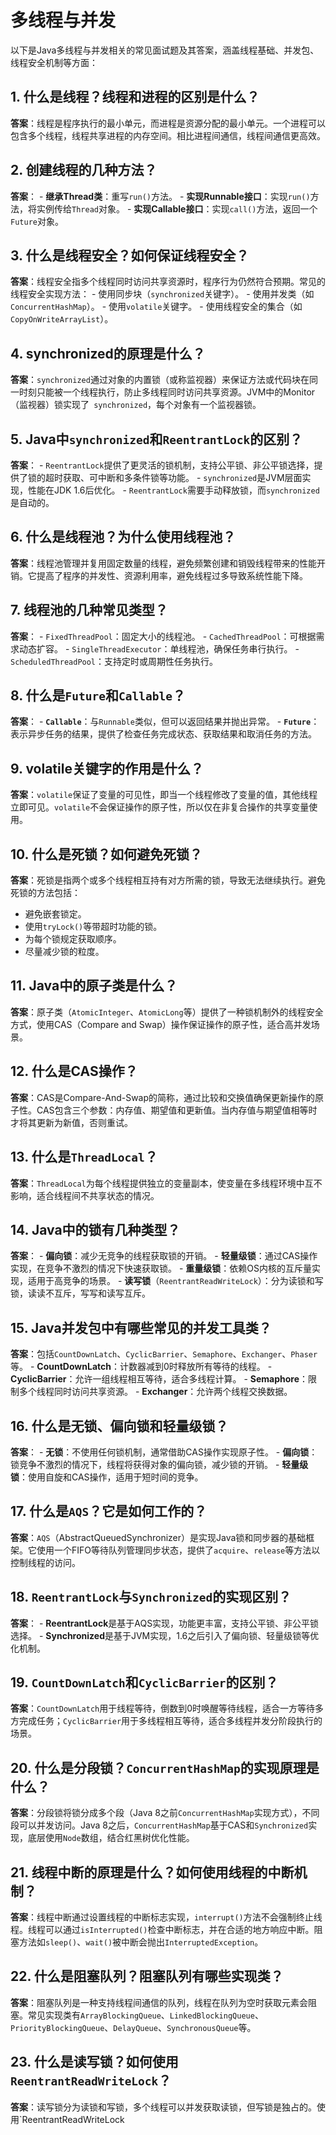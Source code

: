 # 多线程与并发

以下是Java多线程与并发相关的常见面试题及其答案，涵盖线程基础、并发包、线程安全机制等方面：

## 1. **什么是线程？线程和进程的区别是什么？**

**答案**：线程是程序执行的最小单元，而进程是资源分配的最小单元。一个进程可以包含多个线程，线程共享进程的内存空间。相比进程间通信，线程间通信更高效。

## 2. **创建线程的几种方法？**

**答案**：
    - **继承Thread类**：重写`run()`方法。
    - **实现Runnable接口**：实现`run()`方法，将实例传给`Thread`对象。
    - **实现Callable接口**：实现`call()`方法，返回一个`Future`对象。

## 3. **什么是线程安全？如何保证线程安全？**

**答案**：线程安全指多个线程同时访问共享资源时，程序行为仍然符合预期。常见的线程安全实现方法：
    - 使用同步块（`synchronized`关键字）。
    - 使用并发类（如`ConcurrentHashMap`）。
    - 使用`volatile`关键字。
    - 使用线程安全的集合（如`CopyOnWriteArrayList`）。

## 4. **synchronized的原理是什么？**

**答案**：`synchronized`通过对象的内置锁（或称监视器）来保证方法或代码块在同一时刻只能被一个线程执行，防止多线程同时访问共享资源。JVM中的Monitor（监视器）锁实现了` synchronized`，每个对象有一个监视器锁。

## 5. **Java中`synchronized`和`ReentrantLock`的区别？**

**答案**：
    - `ReentrantLock`提供了更灵活的锁机制，支持公平锁、非公平锁选择，提供了锁的超时获取、可中断和多条件锁等功能。
    - `synchronized`是JVM层面实现，性能在JDK 1.6后优化。
    - `ReentrantLock`需要手动释放锁，而`synchronized`是自动的。

## 6. **什么是线程池？为什么使用线程池？**

**答案**：线程池管理并复用固定数量的线程，避免频繁创建和销毁线程带来的性能开销。它提高了程序的并发性、资源利用率，避免线程过多导致系统性能下降。

## 7. **线程池的几种常见类型？**

**答案**：
    - `FixedThreadPool`：固定大小的线程池。
    - `CachedThreadPool`：可根据需求动态扩容。
    - `SingleThreadExecutor`：单线程池，确保任务串行执行。
    - `ScheduledThreadPool`：支持定时或周期性任务执行。

## 8. **什么是`Future`和`Callable`？**

**答案**：
    - **`Callable`**：与`Runnable`类似，但可以返回结果并抛出异常。
    - **`Future`**：表示异步任务的结果，提供了检查任务完成状态、获取结果和取消任务的方法。

## 9. **volatile关键字的作用是什么？**

**答案**：`volatile`保证了变量的可见性，即当一个线程修改了变量的值，其他线程立即可见。`volatile`不会保证操作的原子性，所以仅在非复合操作的共享变量使用。

## 10. **什么是死锁？如何避免死锁？**

**答案**：死锁是指两个或多个线程相互持有对方所需的锁，导致无法继续执行。避免死锁的方法包括：

- 避免嵌套锁定。
- 使用`tryLock()`等带超时功能的锁。
- 为每个锁规定获取顺序。
- 尽量减少锁的粒度。

## 11. **Java中的原子类是什么？**

**答案**：原子类（`AtomicInteger`、`AtomicLong`等）提供了一种锁机制外的线程安全方式，使用CAS（Compare and Swap）操作保证操作的原子性，适合高并发场景。

## 12. **什么是CAS操作？**

**答案**：CAS是Compare-And-Swap的简称，通过比较和交换值确保更新操作的原子性。CAS包含三个参数：内存值、期望值和更新值。当内存值与期望值相等时才将其更新为新值，否则重试。

## 13. **什么是`ThreadLocal`？**

**答案**：`ThreadLocal`为每个线程提供独立的变量副本，使变量在多线程环境中互不影响，适合线程间不共享状态的情况。

## 14. **Java中的锁有几种类型？**

**答案**：
    - **偏向锁**：减少无竞争的线程获取锁的开销。
    - **轻量级锁**：通过CAS操作实现，在竞争不激烈的情况下快速获取锁。
    - **重量级锁**：依赖OS内核的互斥量实现，适用于高竞争的场景。
    - **读写锁**（`ReentrantReadWriteLock`）：分为读锁和写锁，读读不互斥，写写和读写互斥。

## 15. **Java并发包中有哪些常见的并发工具类？**

**答案**：包括`CountDownLatch`、`CyclicBarrier`、`Semaphore`、`Exchanger`、`Phaser`等。
    - **CountDownLatch**：计数器减到0时释放所有等待的线程。
    - **CyclicBarrier**：允许一组线程相互等待，适合多线程计算。
    - **Semaphore**：限制多个线程同时访问共享资源。
    - **Exchanger**：允许两个线程交换数据。

## 16. **什么是无锁、偏向锁和轻量级锁？**

**答案**：
    - **无锁**：不使用任何锁机制，通常借助CAS操作实现原子性。
    - **偏向锁**：锁竞争不激烈的情况下，线程将获得对象的偏向锁，减少锁的开销。
    - **轻量级锁**：使用自旋和CAS操作，适用于短时间的竞争。

## 17. **什么是`AQS`？它是如何工作的？**

**答案**：`AQS`（AbstractQueuedSynchronizer）是实现Java锁和同步器的基础框架。它使用一个FIFO等待队列管理同步状态，提供了`acquire`、`release`等方法以控制线程的访问。

## 18. **`ReentrantLock`与`Synchronized`的实现区别？**

**答案**：
    - **ReentrantLock**是基于AQS实现，功能更丰富，支持公平锁、非公平锁选择。
    - **Synchronized**是基于JVM实现，1.6之后引入了偏向锁、轻量级锁等优化机制。

## 19. **`CountDownLatch`和`CyclicBarrier`的区别？**

**答案**：`CountDownLatch`用于线程等待，倒数到0时唤醒等待线程，适合一方等待多方完成任务；`CyclicBarrier`用于多线程相互等待，适合多线程并发分阶段执行的场景。

## 20. **什么是分段锁？`ConcurrentHashMap`的实现原理是什么？**

**答案**：分段锁将锁分成多个段（Java 8之前`ConcurrentHashMap`实现方式），不同段可以并发访问。Java 8之后，`ConcurrentHashMap`基于CAS和`Synchronized`实现，底层使用`Node`数组，结合红黑树优化性能。

## 21. **线程中断的原理是什么？如何使用线程的中断机制？**

**答案**：线程中断通过设置线程的中断标志实现，`interrupt()`方法不会强制终止线程。线程可以通过`isInterrupted()`检查中断标志，并在合适的地方响应中断。阻塞方法如`sleep()`、`wait()`被中断会抛出`InterruptedException`。

## 22. **什么是阻塞队列？阻塞队列有哪些实现类？**

**答案**：阻塞队列是一种支持线程间通信的队列，线程在队列为空时获取元素会阻塞。常见实现类有`ArrayBlockingQueue`、`LinkedBlockingQueue`、`PriorityBlockingQueue`、`DelayQueue`、`SynchronousQueue`等。

## 23. **什么是读写锁？如何使用`ReentrantReadWriteLock`？**

**答案**：读写锁分为读锁和写锁，多个线程可以并发获取读锁，但写锁是独占的。使用`ReentrantReadWriteLock
